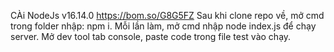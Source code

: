 CÀi NodeJs v16.14.0
https://bom.so/G8G5FZ
Sau khi clone repo về, mở cmd trong folder nhập: npm i.
Mỗi lần làm, mở cmd nhập node index.js để chạy server.
Mở dev tool tab console, paste code trong file test vào chạy.

 
